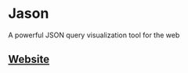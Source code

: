 # Jason

A powerful JSON query visualization tool for the web

## [Website](https://jason.thedevbird.com)
